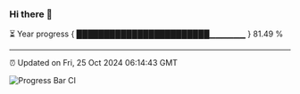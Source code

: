 ### Hi there 👋

⏳ Year progress { ████████████████████████▁▁▁▁▁▁ } 81.49 %

---

⏰ Updated on Fri, 25 Oct 2024 06:14:43 GMT

![Progress Bar CI](https://github.com/Shyam-Makwana/GitHub-Actions-Demo/workflows/Progress%20Bar%20CI/badge.svg)
